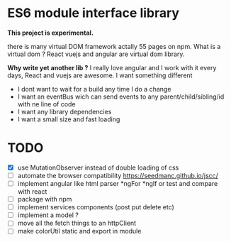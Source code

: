 # ES6 module interface library

**This project is experimental.**

there is many virtual DOM framework actally 55 pages on npm. What is a virtual dom ? React vuejs and angular are virtual
dom library.

**Why write yet another lib ?**
I really love angular and I work with it every days, React and vuejs are awesome. I want something different

- I dont want to wait for a build any time I do a change
- I want an eventBus wich can send events to any parent/child/sibling/id with ne line of code
- I want any library dependencies
- I want a small size and fast loading

# TODO

- [x] use MutationObserver instead of double loading of css
- [ ] automate the browser compatibility https://seedmanc.github.io/jscc/
- [ ] implement angular like html parser *ngFor *ngIf or test and compare with react
- [ ] package with npm
- [ ] implement services components (post put delete etc)
- [ ] implement a model ?
- [ ] move all the fetch things to an httpClient
- [ ] make colorUtil static and export in module